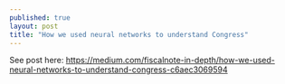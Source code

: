 ```yaml
---
published: true
layout: post
title: "How we used neural networks to understand Congress"
---
```


See post here: https://medium.com/fiscalnote-in-depth/how-we-used-neural-networks-to-understand-congress-c6aec3069594
